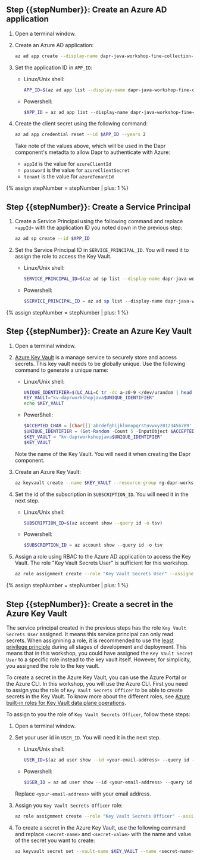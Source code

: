 <!-- Require 'stepNumber' as input: the number of the first step of this include.
Return the number of the last step in this include -->
## Step {{stepNumber}}: Create an Azure AD application

1. Open a terminal window.
   
1. Create an Azure AD application:
   
    ```bash
    az ad app create --display-name dapr-java-workshop-fine-collection-service
    ```

1. Set the application ID in `APP_ID`:

    - Linux/Unix shell:

        ```bash
        APP_ID=$(az ad app list --display-name dapr-java-workshop-fine-collection-service --query [].appId -o tsv)
        ```

    - Powershell:

        ```powershell
        $APP_ID = az ad app list --display-name dapr-java-workshop-fine-collection-service --query [].appId -o tsv
        ```

1. Create the client secret using the following command:
   
    ```bash
    az ad app credential reset --id $APP_ID --years 2
    ```

    Take note of the values above, which will be used in the Dapr component's metadta to allow Dapr to authenticate with Azure:

    - `appId` is the value for `azureClientId`
    - `password` is the value for `azureClientSecret`
    - `tenant` is the value for `azureTenantId`

{% assign stepNumber = stepNumber | plus: 1 %}
## Step {{stepNumber}}: Create a Service Principal

1. Create a Service Principal using the following command and replace `<appId>` with the application ID you noted down in the previous step:
   
    ```bash
    az ad sp create --id $APP_ID
    ```

1. Set the Service Principal ID in `SERVICE_PRINCIPAL_ID`. You will need it to assign the role to access the Key Vault.

    - Linux/Unix shell:

        ```bash
        SERVICE_PRINCIPAL_ID=$(az ad sp list --display-name dapr-java-workshop-fine-collection-service --query [].id -o tsv)
        ```

    - Powershell:

        ```powershell
        $SERVICE_PRINCIPAL_ID = az ad sp list --display-name dapr-java-workshop-fine-collection-service --query [].id -o tsv
        ```

{% assign stepNumber = stepNumber | plus: 1 %}
## Step {{stepNumber}}: Create an Azure Key Vault

1. Open a terminal window.

1. [Azure Key Vault](https://learn.microsoft.com/en-us/azure/key-vault/general/) is a manage service to securely store and access secrets. This key vault needs to be globally unique. Use the following command to generate a unique name:

    - Linux/Unix shell:

        ```bash
        UNIQUE_IDENTIFIER=$(LC_ALL=C tr -dc a-z0-9 </dev/urandom | head -c 5)
        KEY_VAULT="kv-daprworkshopjava$UNIQUE_IDENTIFIER"
        echo $KEY_VAULT
        ```
   
    - PowerShell:

        ```powershell
        $ACCEPTED_CHAR = [Char[]]'abcdefghijklmnopqrstuvwxyz0123456789'
        $UNIQUE_IDENTIFIER = (Get-Random -Count 5 -InputObject $ACCEPTED_CHAR) -join ''
        $KEY_VAULT = "kv-daprworkshopjava$UNIQUE_IDENTIFIER"
        $KEY_VAULT
        ```

    Note the name of the Key Vault. You will need it when creating the Dapr component.

1. Create an Azure Key Vault:
   
    ```bash
    az keyvault create --name $KEY_VAULT --resource-group rg-dapr-workshop-java --location eastus --enable-rbac-authorization true
    ```

1. Set the id of the subscription in `SUBSCRIPTION_ID`. You will need it in the next step.

    - Linux/Unix shell:

        ```bash
        SUBSCRIPTION_ID=$(az account show --query id -o tsv)
        ```

    - Powershell:

        ```powershell
        $SUBSCRIPTION_ID = az account show --query id -o tsv
        ```

1. Assign a role using RBAC to the Azure AD application to access the Key Vault. The role "Key Vault Secrets User" is sufficient for this workshop.
   
    ```bash
    az role assignment create --role "Key Vault Secrets User" --assignee $SERVICE_PRINCIPAL_ID --scope "/subscriptions/$SUBSCRIPTION_ID/resourcegroups/rg-dapr-workshop-java/providers/Microsoft.KeyVault/vaults/$KEY_VAULT"
    ```

{% assign stepNumber = stepNumber | plus: 1 %}
## Step {{stepNumber}}: Create a secret in the Azure Key Vault

The service principal created in the previous steps has the role `Key Vault Secrets User` assigned. It means this service principal can only read secrets. When assignining a role, it is recommended to use the [least privilege principle](https://learn.microsoft.com/en-us/azure/security/fundamentals/identity-management-best-practices#use-role-based-access-control) during all stages of development and deployment. This means that in this workshop, you could have assigned the `Key Vault Secret User` to a specific role instead to the key vault itself. However, for simplicity, you assigned the role to the key vault.

To create a secret in the Azure Key Vault, you can use the Azure Portal or the Azure CLI. In this workshop, you will use the Azure CLI. First you need to assign you the role of `Key Vault Secrets Officer` to be able to create secrets in the Key Vault. To know more about the different roles, see [Azure built-in roles for Key Vault data plane operations](https://learn.microsoft.com/en-us/azure/key-vault/general/rbac-guide?tabs=azure-cli#azure-built-in-roles-for-key-vault-data-plane-operations).

To assign to you the role of `Key Vault Secrets Officer`, follow these steps:

1. Open a terminal window.
   
1. Set your user id in `USER_ID`. You will need it in the next step.

    - Linux/Unix shell:

        ```bash
        USER_ID=$(az ad user show --id <your-email-address> --query id -o tsv)
        ```

    - Powershell:

        ```powershell
        $USER_ID = az ad user show --id <your-email-address> --query id -o tsv
        ```

    Replace `<your-email-address>` with your email address.

1. Assign you `Key Vault Secrets Officer` role:
   
    ```bash
    az role assignment create --role "Key Vault Secrets Officer" --assignee $USER_ID --scope "/subscriptions/$SUBSCRIPTION_ID/resourcegroups/rg-dapr-workshop-java/providers/Microsoft.KeyVault/vaults/$KEY_VAULT"
    ```
    

1. To create a secret in the Azure Key Vault, use the following command and replace `<secret-name>` and `<secret-value>` with the name and value of the secret you want to create:

    ```bash
    az keyvault secret set --vault-name $KEY_VAULT --name <secret-name> --value <secret-value>
    ```
